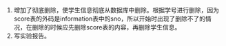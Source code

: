 1. 增加了彻底删除，使学生信息彻底从数据库中删除。根据学号进行删除，因为score表的外码是information表中的sno，所以开始时出现了删除不了的情况，在删除的时候应先删除score表的内容，再删除学生信息。
2. 写实验报告。
